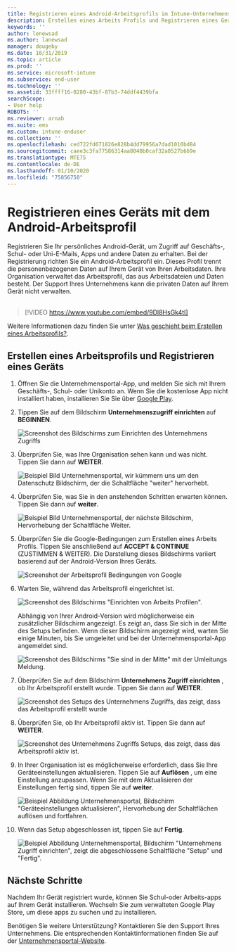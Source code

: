 ```yaml
---
title: Registrieren eines Android-Arbeitsprofils im Intune-Unternehmensportal | Microsoft-Dokumentation
description: Erstellen eines Arbeits Profils und Registrieren eines Geräts mit InTune-Unternehmensportal.
keywords: ''
author: lenewsad
ms.author: lanewsad
manager: dougeby
ms.date: 10/31/2019
ms.topic: article
ms.prod: ''
ms.service: microsoft-intune
ms.subservice: end-user
ms.technology: ''
ms.assetid: 33ffff16-0280-43bf-87b3-74ddf4439bfa
searchScope:
- User help
ROBOTS: ''
ms.reviewer: arnab
ms.suite: ems
ms.custom: intune-enduser
ms.collection: ''
ms.openlocfilehash: ced722fd671826e828b4dd79956a7dad1010bd84
ms.sourcegitcommit: caee3c3fa77586314aa8040b0caf32a0527b669e
ms.translationtype: MTE75
ms.contentlocale: de-DE
ms.lasthandoff: 01/10/2020
ms.locfileid: "75856750"
---
```

# <a name="enroll-device-with-android-work-profile"></a>Registrieren eines Geräts mit dem Android-Arbeitsprofil

Registrieren Sie Ihr persönliches Android-Gerät, um Zugriff auf Geschäfts-, Schul- oder Uni-E-Mails, Apps und andere Daten zu erhalten. Bei der Registrierung richten Sie ein Android-Arbeitsprofil ein. Dieses Profil trennt die personenbezogenen Daten auf Ihrem Gerät von Ihren Arbeitsdaten. Ihre Organisation verwaltet das Arbeitsprofil, das aus Arbeitsdateien und Daten besteht. Der Support Ihres Unternehmens kann die privaten Daten auf Ihrem Gerät nicht verwalten.  
</br>
> [!VIDEO https://www.youtube.com/embed/9Dl8HsGk4tI]

Weitere Informationen dazu finden Sie unter [Was geschieht beim Erstellen eines Arbeitsprofils?](what-happens-when-you-create-a-work-profile-android.md).

## <a name="create-work-profile-and-enroll-device"></a>Erstellen eines Arbeitsprofils und Registrieren eines Geräts

1. Öffnen Sie die Unternehmensportal-App, und melden Sie sich mit Ihrem Geschäfts-, Schul- oder Unikonto an. Wenn Sie die kostenlose App nicht installiert haben, installieren Sie Sie über [Google Play](https://play.google.com/store/apps/details?id=com.microsoft.windowsintune.companyportal).  

2. Tippen Sie auf dem Bildschirm **Unternehmenszugriff einrichten** auf **BEGINNEN**.  

    ![Screenshot des Bildschirms zum Einrichten des Unternehmens Zugriffs](./media/access-setup-work-profile-1911.png)  

3. Überprüfen Sie, was Ihre Organisation sehen kann und was nicht. Tippen Sie dann auf **WEITER**. 

    ![Beispiel Bild Unternehmensportal, wir kümmern uns um den Datenschutz Bildschirm, der die Schaltfläche "weiter" hervorhebt.](./media/android-privacy-screen-1911.png)  
4. Überprüfen Sie, was Sie in den anstehenden Schritten erwarten können. Tippen Sie dann auf **weiter**.  

    ![Beispiel Bild Unternehmensportal, der nächste Bildschirm, Hervorhebung der Schaltfläche Weiter.](./media/android-wp-04-1908.png)  

5. Überprüfen Sie die Google-Bedingungen zum Erstellen eines Arbeits Profils. Tippen Sie anschließend auf **ACCEPT & CONTINUE** (ZUSTIMMEN & WEITER). Die Darstellung dieses Bildschirms variiert basierend auf der Android-Version Ihres Geräts. 

    ![Screenshot der Arbeitsprofil Bedingungen von Google](./media/android-wp-05-1908.png)  

6. Warten Sie, während das Arbeitsprofil eingerichtet ist.  

    ![Screenshot des Bildschirms "Einrichten von Arbeits Profilen".](./media/android-wp-05a-1908.png)  

   Abhängig von Ihrer Android-Version wird möglicherweise ein zusätzlicher Bildschirm angezeigt. Es zeigt an, dass Sie sich in der Mitte des Setups befinden. Wenn dieser Bildschirm angezeigt wird, warten Sie einige Minuten, bis Sie umgeleitet und bei der Unternehmensportal-App angemeldet sind.  

    ![Screenshot des Bildschirms "Sie sind in der Mitte" mit der Umleitungs Meldung.](./media/android-wp-05b-1908.png)  

7. Überprüfen Sie auf dem Bildschirm **Unternehmens Zugriff einrichten** , ob Ihr Arbeitsprofil erstellt wurde. Tippen Sie dann auf **WEITER**.  

    ![Screenshot des Setups des Unternehmens Zugriffs, das zeigt, dass das Arbeitsprofil erstellt wurde](./media/work-profile-complete-1911.png)  

8. Überprüfen Sie, ob Ihr Arbeitsprofil aktiv ist. Tippen Sie dann auf **WEITER**. 

    ![Screenshot des Unternehmens Zugriffs Setups, das zeigt, dass das Arbeitsprofil aktiv ist.](./media/work-profile-active-1911.png)  

9. In Ihrer Organisation ist es möglicherweise erforderlich, dass Sie Ihre Geräteeinstellungen aktualisieren. Tippen Sie auf **Auflösen** , um eine Einstellung anzupassen. Wenn Sie mit dem Aktualisieren der Einstellungen fertig sind, tippen Sie auf **weiter**.    

    ![Beispiel Abbildung Unternehmensportal, Bildschirm "Geräteeinstellungen aktualisieren", Hervorhebung der Schaltflächen auflösen und fortfahren.](./media/resolve-settings-1911.png) 


10. Wenn das Setup abgeschlossen ist, tippen Sie auf **Fertig**.  

    ![Beispiel Abbildung Unternehmensportal, Bildschirm "Unternehmens Zugriff einrichten", zeigt die abgeschlossene Schaltfläche "Setup" und "Fertig".](./media/work-profile-done-1911.png)  


## <a name="next-steps"></a>Nächste Schritte  

Nachdem Ihr Gerät registriert wurde, können Sie Schul-oder Arbeits-apps auf Ihrem Gerät installieren. Wechseln Sie zum verwalteten Google Play Store, um diese apps zu suchen und zu installieren. 

Benötigen Sie weitere Unterstützung? Kontaktieren Sie den Support Ihres Unternehmens. Die entsprechenden Kontaktinformationen finden Sie auf der [Unternehmensportal-Website](https://go.microsoft.com/fwlink/?linkid=2010980).
